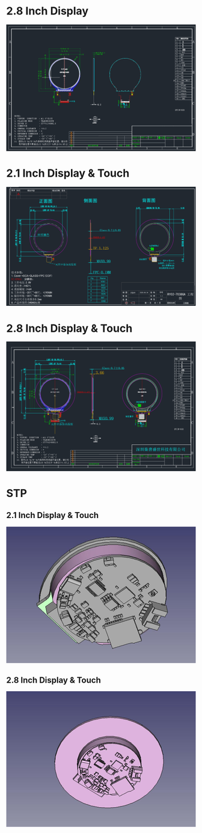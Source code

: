 
# 2.8 Inch Display

![](./images/2.8-Inch-Display.png)

# 2.1 Inch Display & Touch

![](./images/2.1-Inch-Touch-Display.png)

# 2.8 Inch Display & Touch

![](./images/2.8-Inch-Touch-Display.png)


# STP

## 2.1 Inch Display & Touch

![](./images/T-RGB-FULL-3D-2.1-Inches.jpg)


## 2.8 Inch Display & Touch

![](./images/T-RGB-FULL-3D-2.8-Inches.jpg)
